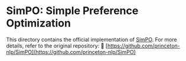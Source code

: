 # SimPO: Simple Preference Optimization

This directory contains the official implementation of [SimPO](https://arxiv.org/abs/2405.14734).
For more details, refer to the original repository: 
🔗 [https://github.com/princeton-nlp/SimPO](https://github.com/princeton-nlp/SimPO)
